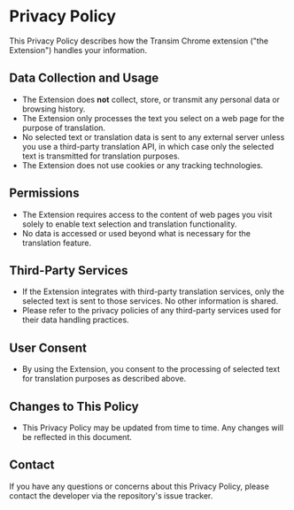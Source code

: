 # Privacy Policy

This Privacy Policy describes how the Transim Chrome extension ("the Extension") handles your information.

## Data Collection and Usage

- The Extension does **not** collect, store, or transmit any personal data or browsing history.
- The Extension only processes the text you select on a web page for the purpose of translation.
- No selected text or translation data is sent to any external server unless you use a third-party translation API, in which case only the selected text is transmitted for translation purposes.
- The Extension does not use cookies or any tracking technologies.

## Permissions

- The Extension requires access to the content of web pages you visit solely to enable text selection and translation functionality.
- No data is accessed or used beyond what is necessary for the translation feature.

## Third-Party Services

- If the Extension integrates with third-party translation services, only the selected text is sent to those services. No other information is shared.
- Please refer to the privacy policies of any third-party services used for their data handling practices.

## User Consent

- By using the Extension, you consent to the processing of selected text for translation purposes as described above.

## Changes to This Policy

- This Privacy Policy may be updated from time to time. Any changes will be reflected in this document.

## Contact

If you have any questions or concerns about this Privacy Policy, please contact the developer via the repository's issue tracker.
